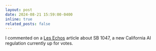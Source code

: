```yaml
---
layout: post
date: 2024-08-21 15:59:00-0400
inline: true
related_posts: false
---
```


I commented on a [Les Echos](https://www.lesechos.fr/tech-medias/intelligence-artificielle/en-californie-la-loi-de-protection-contre-lia-amendee-pour-apaiser-la-silicon-valley-2114566) article about SB 1047, a new California AI regulation currently up for votes.